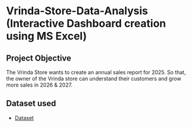 # Vrinda-Store-Data-Analysis (Interactive Dashboard creation using MS Excel)
## Project Objective
The Vrinda Store wants to create an annual sales report for 2025. So that, the owner of the Vrinda store can understand their customers and grow more sales in 2026 & 2027.
## Dataset used
- <a href="https://github.com/aksh976/Data-Analysis-Dashboard/commit/75bc13bc9690b05bf1fae66c2513de85071666d0#diff-5d30ed3583a2f6c43835703528a897187073225acfbb8809b6ea9b315b799886.xlsx">Dataset</a>


